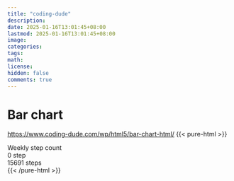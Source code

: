 ```yaml
---
title: "coding-dude"
description: 
date: 2025-01-16T13:01:45+08:00
lastmod: 2025-01-16T13:01:45+08:00
image: 
categories: 
tags: 
math: 
license: 
hidden: false
comments: true
---
```


# Bar chart

https://www.coding-dude.com/wp/html5/bar-chart-html/
{{< pure-html >}}

<div class="chart-wrap vertical">  <div class="title">Weekly step count</div>  <div class="grid">    <div class="bottom"> 0 step </div>    <div class="bar" style="--bar-value:91%;" data-name="14278" title="01-09"></div>    <div class="bar" style="--bar-value:100%;" data-name="15691" title="01-10"></div>    <div class="bar" style="--bar-value:43%;" data-name="6701" title="01-11"></div>    <div class="bar" style="--bar-value:59%;" data-name="9188" title="01-12"></div>    <div class="bar" style="--bar-value:39%;" data-name="6056" title="01-13"></div>    <div class="bar" style="--bar-value:37%;" data-name="5820" title="01-14"></div>    <div class="bar" style="--bar-value:0%;" data-name="69" title="01-15"></div><div class="top"> 15691 steps </div>  </div></div>{{< /pure-html >}}



